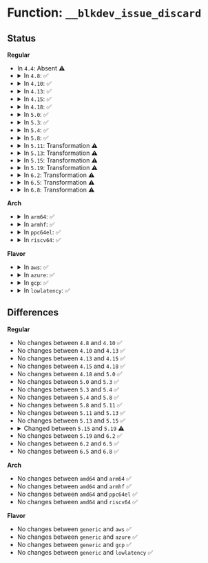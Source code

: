 # Function: <code>__blkdev_issue_discard</code>

## Status
<b>Regular</b>
<ul>
<li>
In <code>4.4</code>: Absent ⚠️
</li>
<li>
<details>
<summary>In <code>4.8</code>: ✅</summary>

```c
int __blkdev_issue_discard(struct block_device *bdev, sector_t sector, sector_t nr_sects, gfp_t gfp_mask, int flags, struct bio **biop);
```

**Collision:** Unique Global

**Inline:** No

**Transformation:** False

**Instances:**

```
In block/blk-lib.c (ffffffff814062d0)
Location: block/blk-lib.c:25
Inline: False
Direct callers:
  - block/blk-lib.c:blkdev_issue_discard
```
**Symbols:**

```
ffffffff814062d0-ffffffff81406481: __blkdev_issue_discard (STB_GLOBAL)
```
</details>
</li>
<li>
<details>
<summary>In <code>4.10</code>: ✅</summary>

```c
int __blkdev_issue_discard(struct block_device *bdev, sector_t sector, sector_t nr_sects, gfp_t gfp_mask, int flags, struct bio **biop);
```

**Collision:** Unique Global

**Inline:** No

**Transformation:** False

**Instances:**

```
In block/blk-lib.c (ffffffff81420560)
Location: block/blk-lib.c:25
Inline: False
Direct callers:
  - block/blk-lib.c:blkdev_issue_discard
```
**Symbols:**

```
ffffffff81420560-ffffffff8142072f: __blkdev_issue_discard (STB_GLOBAL)
```
</details>
</li>
<li>
<details>
<summary>In <code>4.13</code>: ✅</summary>

```c
int __blkdev_issue_discard(struct block_device *bdev, sector_t sector, sector_t nr_sects, gfp_t gfp_mask, int flags, struct bio **biop);
```

**Collision:** Unique Global

**Inline:** No

**Transformation:** False

**Instances:**

```
In block/blk-lib.c (ffffffff8142e510)
Location: block/blk-lib.c:25
Inline: False
Direct callers:
  - fs/ext4/mballoc.c:ext4_process_freed_data
  - block/blk-lib.c:blkdev_issue_discard
```
**Symbols:**

```
ffffffff8142e510-ffffffff8142e6b2: __blkdev_issue_discard (STB_GLOBAL)
```
</details>
</li>
<li>
<details>
<summary>In <code>4.15</code>: ✅</summary>

```c
int __blkdev_issue_discard(struct block_device *bdev, sector_t sector, sector_t nr_sects, gfp_t gfp_mask, int flags, struct bio **biop);
```

**Collision:** Unique Global

**Inline:** No

**Transformation:** False

**Instances:**

```
In block/blk-lib.c (ffffffff81459710)
Location: block/blk-lib.c:26
Inline: False
Direct callers:
  - fs/ext4/mballoc.c:ext4_process_freed_data
  - block/blk-lib.c:blkdev_issue_discard
```
**Symbols:**

```
ffffffff81459710-ffffffff814598cf: __blkdev_issue_discard (STB_GLOBAL)
```
</details>
</li>
<li>
<details>
<summary>In <code>4.18</code>: ✅</summary>

```c
int __blkdev_issue_discard(struct block_device *bdev, sector_t sector, sector_t nr_sects, gfp_t gfp_mask, int flags, struct bio **biop);
```

**Collision:** Unique Global

**Inline:** No

**Transformation:** False

**Instances:**

```
In block/blk-lib.c (ffffffff8148cc80)
Location: block/blk-lib.c:26
Inline: False
Direct callers:
  - fs/ext4/mballoc.c:ext4_process_freed_data
  - block/blk-lib.c:blkdev_issue_discard
```
**Symbols:**

```
ffffffff8148cc80-ffffffff8148cf01: __blkdev_issue_discard (STB_GLOBAL)
```
</details>
</li>
<li>
<details>
<summary>In <code>5.0</code>: ✅</summary>

```c
int __blkdev_issue_discard(struct block_device *bdev, sector_t sector, sector_t nr_sects, gfp_t gfp_mask, int flags, struct bio **biop);
```

**Collision:** Unique Global

**Inline:** No

**Transformation:** False

**Instances:**

```
In block/blk-lib.c (ffffffff814a65b0)
Location: block/blk-lib.c:25
Inline: False
Direct callers:
  - fs/ext4/mballoc.c:ext4_process_freed_data
  - block/blk-lib.c:blkdev_issue_discard
```
**Symbols:**

```
ffffffff814a65b0-ffffffff814a6744: __blkdev_issue_discard (STB_GLOBAL)
```
</details>
</li>
<li>
<details>
<summary>In <code>5.3</code>: ✅</summary>

```c
int __blkdev_issue_discard(struct block_device *bdev, sector_t sector, sector_t nr_sects, gfp_t gfp_mask, int flags, struct bio **biop);
```

**Collision:** Unique Global

**Inline:** No

**Transformation:** False

**Instances:**

```
In block/blk-lib.c (ffffffff814d44c0)
Location: block/blk-lib.c:25
Inline: False
Direct callers:
  - fs/ext4/mballoc.c:ext4_process_freed_data
  - block/blk-lib.c:blkdev_issue_discard
```
**Symbols:**

```
ffffffff814d44c0-ffffffff814d4654: __blkdev_issue_discard (STB_GLOBAL)
```
</details>
</li>
<li>
<details>
<summary>In <code>5.4</code>: ✅</summary>

```c
int __blkdev_issue_discard(struct block_device *bdev, sector_t sector, sector_t nr_sects, gfp_t gfp_mask, int flags, struct bio **biop);
```

**Collision:** Unique Global

**Inline:** No

**Transformation:** False

**Instances:**

```
In block/blk-lib.c (ffffffff814ed7e0)
Location: block/blk-lib.c:25
Inline: False
Direct callers:
  - fs/ext4/mballoc.c:ext4_process_freed_data
  - block/blk-lib.c:blkdev_issue_discard
```
**Symbols:**

```
ffffffff814ed7e0-ffffffff814ed96a: __blkdev_issue_discard (STB_GLOBAL)
```
</details>
</li>
<li>
<details>
<summary>In <code>5.8</code>: ✅</summary>

```c
int __blkdev_issue_discard(struct block_device *bdev, sector_t sector, sector_t nr_sects, gfp_t gfp_mask, int flags, struct bio **biop);
```

**Collision:** Unique Global

**Inline:** No

**Transformation:** False

**Instances:**

```
In block/blk-lib.c (ffffffff8154d4e0)
Location: block/blk-lib.c:25
Inline: False
Direct callers:
  - fs/ext4/mballoc.c:ext4_process_freed_data
  - block/blk-lib.c:blkdev_issue_discard
```
**Symbols:**

```
ffffffff8154d4e0-ffffffff8154d695: __blkdev_issue_discard (STB_GLOBAL)
```
</details>
</li>
<li>
<details>
<summary>In <code>5.11</code>: Transformation ⚠️</summary>

```c
int __blkdev_issue_discard(struct block_device *bdev, sector_t sector, sector_t nr_sects, gfp_t gfp_mask, int flags, struct bio **biop);
```

**Collision:** Unique Global

**Inline:** No

**Transformation:** True

**Instances:**

```
In block/blk-lib.c (0)
Location: block/blk-lib.c:25
Inline: False
Direct callers:
  - fs/ext4/mballoc.c:ext4_process_freed_data
  - block/blk-lib.c:blkdev_issue_discard
```
**Symbols:**

```
ffffffff81bf2788-ffffffff81bf279d: __blkdev_issue_discard.cold (STB_LOCAL)
ffffffff81569d00-ffffffff81569f7e: __blkdev_issue_discard (STB_GLOBAL)
```
</details>
</li>
<li>
<details>
<summary>In <code>5.13</code>: Transformation ⚠️</summary>

```c
int __blkdev_issue_discard(struct block_device *bdev, sector_t sector, sector_t nr_sects, gfp_t gfp_mask, int flags, struct bio **biop);
```

**Collision:** Unique Global

**Inline:** No

**Transformation:** True

**Instances:**

```
In block/blk-lib.c (0)
Location: block/blk-lib.c:25
Inline: False
Direct callers:
  - fs/ext4/mballoc.c:ext4_process_freed_data
  - block/blk-lib.c:blkdev_issue_discard
  - drivers/md/md.c:md_submit_discard_bio
```
**Symbols:**

```
ffffffff81be474f-ffffffff81be4764: __blkdev_issue_discard.cold (STB_LOCAL)
ffffffff81571c70-ffffffff81571ee3: __blkdev_issue_discard (STB_GLOBAL)
```
</details>
</li>
<li>
<details>
<summary>In <code>5.15</code>: Transformation ⚠️</summary>

```c
int __blkdev_issue_discard(struct block_device *bdev, sector_t sector, sector_t nr_sects, gfp_t gfp_mask, int flags, struct bio **biop);
```

**Collision:** Unique Global

**Inline:** No

**Transformation:** True

**Instances:**

```
In block/blk-lib.c (0)
Location: block/blk-lib.c:26
Inline: False
Direct callers:
  - block/blk-lib.c:blkdev_issue_discard
  - drivers/md/md.c:md_submit_discard_bio
```
**Symbols:**

```
ffffffff81cd825a-ffffffff81cd826f: __blkdev_issue_discard.cold (STB_LOCAL)
ffffffff815d6380-ffffffff815d65f3: __blkdev_issue_discard (STB_GLOBAL)
```
</details>
</li>
<li>
<details>
<summary>In <code>5.19</code>: Transformation ⚠️</summary>

```c
int __blkdev_issue_discard(struct block_device *bdev, sector_t sector, sector_t nr_sects, gfp_t gfp_mask, struct bio **biop);
```

**Collision:** Unique Global

**Inline:** No

**Transformation:** True

**Instances:**

```
In block/blk-lib.c (0)
Location: block/blk-lib.c:38
Inline: False
Direct callers:
  - block/blk-lib.c:blkdev_issue_discard
  - drivers/md/md.c:md_submit_discard_bio
```
**Symbols:**

```
ffffffff81e8b64b-ffffffff81e8b690: __blkdev_issue_discard.cold (STB_LOCAL)
ffffffff81681b10-ffffffff81681cf5: __blkdev_issue_discard (STB_GLOBAL)
```
</details>
</li>
<li>
<details>
<summary>In <code>6.2</code>: Transformation ⚠️</summary>

```c
int __blkdev_issue_discard(struct block_device *bdev, sector_t sector, sector_t nr_sects, gfp_t gfp_mask, struct bio **biop);
```

**Collision:** Unique Global

**Inline:** No

**Transformation:** True

**Instances:**

```
In block/blk-lib.c (0)
Location: block/blk-lib.c:38
Inline: False
Direct callers:
  - block/blk-lib.c:blkdev_issue_discard
  - drivers/md/md.c:md_submit_discard_bio
```
**Symbols:**

```
ffffffff82075df9-ffffffff82075e29: __blkdev_issue_discard.cold (STB_LOCAL)
ffffffff8173f160-ffffffff8173f31b: __blkdev_issue_discard (STB_GLOBAL)
```
</details>
</li>
<li>
<details>
<summary>In <code>6.5</code>: Transformation ⚠️</summary>

```c
int __blkdev_issue_discard(struct block_device *bdev, sector_t sector, sector_t nr_sects, gfp_t gfp_mask, struct bio **biop);
```

**Collision:** Unique Global

**Inline:** No

**Transformation:** True

**Instances:**

```
In block/blk-lib.c (0)
Location: block/blk-lib.c:38
Inline: False
Direct callers:
  - block/blk-lib.c:blkdev_issue_discard
  - drivers/md/md.c:md_submit_discard_bio
```
**Symbols:**

```
ffffffff820f5ce5-ffffffff820f5d15: __blkdev_issue_discard.cold (STB_LOCAL)
ffffffff8177b6d0-ffffffff8177b87f: __blkdev_issue_discard (STB_GLOBAL)
```
</details>
</li>
<li>
<details>
<summary>In <code>6.8</code>: Transformation ⚠️</summary>

```c
int __blkdev_issue_discard(struct block_device *bdev, sector_t sector, sector_t nr_sects, gfp_t gfp_mask, struct bio **biop);
```

**Collision:** Unique Global

**Inline:** No

**Transformation:** True

**Instances:**

```
In block/blk-lib.c (0)
Location: block/blk-lib.c:38
Inline: False
Direct callers:
  - block/blk-lib.c:blkdev_issue_discard
  - drivers/md/md.c:md_submit_discard_bio
```
**Symbols:**

```
ffffffff821d31ef-ffffffff821d321f: __blkdev_issue_discard.cold (STB_LOCAL)
ffffffff817bdac0-ffffffff817bdc6f: __blkdev_issue_discard (STB_GLOBAL)
```
</details>
</li>
</ul>
<b>Arch</b>
<ul>
<li>
<details>
<summary>In <code>arm64</code>: ✅</summary>

```c
int __blkdev_issue_discard(struct block_device *bdev, sector_t sector, sector_t nr_sects, gfp_t gfp_mask, int flags, struct bio **biop);
```

**Collision:** Unique Global

**Inline:** No

**Transformation:** False

**Instances:**

```
In block/blk-lib.c (ffff8000105ec3e8)
Location: block/blk-lib.c:25
Inline: False
Direct callers:
  - fs/ext4/mballoc.c:ext4_process_freed_data
  - block/blk-lib.c:blkdev_issue_discard
```
**Symbols:**

```
ffff8000105ec3e8-ffff8000105ec568: __blkdev_issue_discard (STB_GLOBAL)
```
</details>
</li>
<li>
<details>
<summary>In <code>armhf</code>: ✅</summary>

```c
int __blkdev_issue_discard(struct block_device *bdev, sector_t sector, sector_t nr_sects, gfp_t gfp_mask, int flags, struct bio **biop);
```

**Collision:** Unique Global

**Inline:** No

**Transformation:** False

**Instances:**

```
In block/blk-lib.c (c079883c)
Location: block/blk-lib.c:25
Inline: False
Direct callers:
  - fs/ext4/mballoc.c:ext4_process_freed_data
  - block/blk-lib.c:blkdev_issue_discard
```
**Symbols:**

```
c079883c-c0798a08: __blkdev_issue_discard (STB_GLOBAL)
```
</details>
</li>
<li>
<details>
<summary>In <code>ppc64el</code>: ✅</summary>

```c
int __blkdev_issue_discard(struct block_device *bdev, sector_t sector, sector_t nr_sects, gfp_t gfp_mask, int flags, struct bio **biop);
```

**Collision:** Unique Global

**Inline:** No

**Transformation:** False

**Instances:**

```
In block/blk-lib.c (c000000000781a70)
Location: block/blk-lib.c:25
Inline: False
Direct callers:
  - fs/ext4/mballoc.c:ext4_process_freed_data
  - block/blk-lib.c:blkdev_issue_discard
```
**Symbols:**

```
c000000000781a70-c000000000781c70: __blkdev_issue_discard (STB_GLOBAL)
```
</details>
</li>
<li>
<details>
<summary>In <code>riscv64</code>: ✅</summary>

```c
int __blkdev_issue_discard(struct block_device *bdev, sector_t sector, sector_t nr_sects, gfp_t gfp_mask, int flags, struct bio **biop);
```

**Collision:** Unique Global

**Inline:** No

**Transformation:** False

**Instances:**

```
In block/blk-lib.c (ffffffe00042bffa)
Location: block/blk-lib.c:25
Inline: False
Direct callers:
  - fs/ext4/mballoc.c:ext4_process_freed_data
  - block/blk-lib.c:blkdev_issue_discard
```
**Symbols:**

```
ffffffe00042bffa-ffffffe00042c140: __blkdev_issue_discard (STB_GLOBAL)
```
</details>
</li>
</ul>
<b>Flavor</b>
<ul>
<li>
<details>
<summary>In <code>aws</code>: ✅</summary>

```c
int __blkdev_issue_discard(struct block_device *bdev, sector_t sector, sector_t nr_sects, gfp_t gfp_mask, int flags, struct bio **biop);
```

**Collision:** Unique Global

**Inline:** No

**Transformation:** False

**Instances:**

```
In block/blk-lib.c (ffffffff814e5dc0)
Location: block/blk-lib.c:25
Inline: False
Direct callers:
  - fs/ext4/mballoc.c:ext4_process_freed_data
  - block/blk-lib.c:blkdev_issue_discard
```
**Symbols:**

```
ffffffff814e5dc0-ffffffff814e5f4a: __blkdev_issue_discard (STB_GLOBAL)
```
</details>
</li>
<li>
<details>
<summary>In <code>azure</code>: ✅</summary>

```c
int __blkdev_issue_discard(struct block_device *bdev, sector_t sector, sector_t nr_sects, gfp_t gfp_mask, int flags, struct bio **biop);
```

**Collision:** Unique Global

**Inline:** No

**Transformation:** False

**Instances:**

```
In block/blk-lib.c (ffffffff814d6330)
Location: block/blk-lib.c:25
Inline: False
Direct callers:
  - fs/ext4/mballoc.c:ext4_process_freed_data
  - block/blk-lib.c:blkdev_issue_discard
```
**Symbols:**

```
ffffffff814d6330-ffffffff814d64ba: __blkdev_issue_discard (STB_GLOBAL)
```
</details>
</li>
<li>
<details>
<summary>In <code>gcp</code>: ✅</summary>

```c
int __blkdev_issue_discard(struct block_device *bdev, sector_t sector, sector_t nr_sects, gfp_t gfp_mask, int flags, struct bio **biop);
```

**Collision:** Unique Global

**Inline:** No

**Transformation:** False

**Instances:**

```
In block/blk-lib.c (ffffffff814e1e50)
Location: block/blk-lib.c:25
Inline: False
Direct callers:
  - fs/ext4/mballoc.c:ext4_process_freed_data
  - block/blk-lib.c:blkdev_issue_discard
```
**Symbols:**

```
ffffffff814e1e50-ffffffff814e1fda: __blkdev_issue_discard (STB_GLOBAL)
```
</details>
</li>
<li>
<details>
<summary>In <code>lowlatency</code>: ✅</summary>

```c
int __blkdev_issue_discard(struct block_device *bdev, sector_t sector, sector_t nr_sects, gfp_t gfp_mask, int flags, struct bio **biop);
```

**Collision:** Unique Global

**Inline:** No

**Transformation:** False

**Instances:**

```
In block/blk-lib.c (ffffffff814fad10)
Location: block/blk-lib.c:25
Inline: False
Direct callers:
  - fs/ext4/mballoc.c:ext4_process_freed_data
  - block/blk-lib.c:blkdev_issue_discard
```
**Symbols:**

```
ffffffff814fad10-ffffffff814fae8e: __blkdev_issue_discard (STB_GLOBAL)
```
</details>
</li>
</ul>

## Differences
<b>Regular</b>
<ul>
<li>
No changes between <code>4.8</code> and <code>4.10</code> ✅
</li>
<li>
No changes between <code>4.10</code> and <code>4.13</code> ✅
</li>
<li>
No changes between <code>4.13</code> and <code>4.15</code> ✅
</li>
<li>
No changes between <code>4.15</code> and <code>4.18</code> ✅
</li>
<li>
No changes between <code>4.18</code> and <code>5.0</code> ✅
</li>
<li>
No changes between <code>5.0</code> and <code>5.3</code> ✅
</li>
<li>
No changes between <code>5.3</code> and <code>5.4</code> ✅
</li>
<li>
No changes between <code>5.4</code> and <code>5.8</code> ✅
</li>
<li>
No changes between <code>5.8</code> and <code>5.11</code> ✅
</li>
<li>
No changes between <code>5.11</code> and <code>5.13</code> ✅
</li>
<li>
No changes between <code>5.13</code> and <code>5.15</code> ✅
</li>
<li>
<details>
<summary>Changed between <code>5.15</code> and <code>5.19</code> ⚠️</summary>
<ul>
<li>
<b>Param removed. </b>
<code>int flags</code>
</li>
<li>
<b>Param reordered. </b>
<code>bdev, sector, nr_sects, gfp_mask, flags, biop</code> ➡️ <code>bdev, sector, nr_sects, gfp_mask, biop</code>
</li>
</ul>
</details>
</li>
<li>
No changes between <code>5.19</code> and <code>6.2</code> ✅
</li>
<li>
No changes between <code>6.2</code> and <code>6.5</code> ✅
</li>
<li>
No changes between <code>6.5</code> and <code>6.8</code> ✅
</li>
</ul>
<b>Arch</b>
<ul>
<li>
No changes between <code>amd64</code> and <code>arm64</code> ✅
</li>
<li>
No changes between <code>amd64</code> and <code>armhf</code> ✅
</li>
<li>
No changes between <code>amd64</code> and <code>ppc64el</code> ✅
</li>
<li>
No changes between <code>amd64</code> and <code>riscv64</code> ✅
</li>
</ul>
<b>Flavor</b>
<ul>
<li>
No changes between <code>generic</code> and <code>aws</code> ✅
</li>
<li>
No changes between <code>generic</code> and <code>azure</code> ✅
</li>
<li>
No changes between <code>generic</code> and <code>gcp</code> ✅
</li>
<li>
No changes between <code>generic</code> and <code>lowlatency</code> ✅
</li>
</ul>
